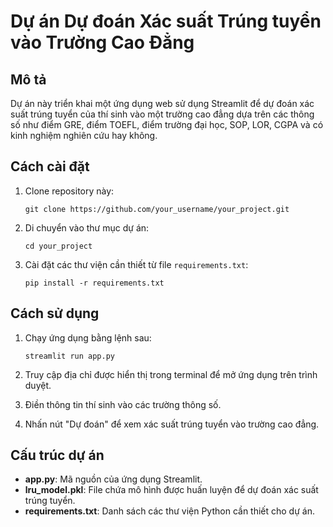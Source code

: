 # Dự án Dự đoán Xác suất Trúng tuyển vào Trường Cao Đẳng

## Mô tả
Dự án này triển khai một ứng dụng web sử dụng Streamlit để dự đoán xác suất trúng tuyển của thí sinh vào một trường cao đẳng dựa trên các thông số như điểm GRE, điểm TOEFL, điểm trường đại học, SOP, LOR, CGPA và có kinh nghiệm nghiên cứu hay không.

## Cách cài đặt
1. Clone repository này:

    ```
    git clone https://github.com/your_username/your_project.git
    ```

2. Di chuyển vào thư mục dự án:

    ```
    cd your_project
    ```

3. Cài đặt các thư viện cần thiết từ file `requirements.txt`:

    ```
    pip install -r requirements.txt
    ```

## Cách sử dụng
1. Chạy ứng dụng bằng lệnh sau:

    ```
    streamlit run app.py
    ```

2. Truy cập địa chỉ được hiển thị trong terminal để mở ứng dụng trên trình duyệt.

3. Điền thông tin thí sinh vào các trường thông số.

4. Nhấn nút "Dự đoán" để xem xác suất trúng tuyển vào trường cao đẳng.

## Cấu trúc dự án
- **app.py**: Mã nguồn của ứng dụng Streamlit.
- **lru_model.pkl**: File chứa mô hình được huấn luyện để dự đoán xác suất trúng tuyển.
- **requirements.txt**: Danh sách các thư viện Python cần thiết cho dự án.
